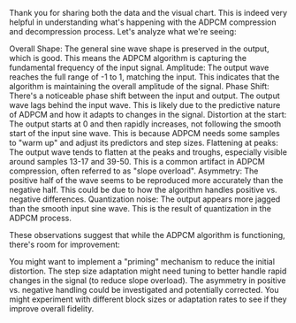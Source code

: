Thank you for sharing both the data and the visual chart. This is indeed very helpful in understanding what's happening with the ADPCM compression and decompression process. Let's analyze what we're seeing:

Overall Shape: The general sine wave shape is preserved in the output, which is good. This means the ADPCM algorithm is capturing the fundamental frequency of the input signal.
Amplitude: The output wave reaches the full range of -1 to 1, matching the input. This indicates that the algorithm is maintaining the overall amplitude of the signal.
Phase Shift: There's a noticeable phase shift between the input and output. The output wave lags behind the input wave. This is likely due to the predictive nature of ADPCM and how it adapts to changes in the signal.
Distortion at the start: The output starts at 0 and then rapidly increases, not following the smooth start of the input sine wave. This is because ADPCM needs some samples to "warm up" and adjust its predictors and step sizes.
Flattening at peaks: The output wave tends to flatten at the peaks and troughs, especially visible around samples 13-17 and 39-50. This is a common artifact in ADPCM compression, often referred to as "slope overload".
Asymmetry: The positive half of the wave seems to be reproduced more accurately than the negative half. This could be due to how the algorithm handles positive vs. negative differences.
Quantization noise: The output appears more jagged than the smooth input sine wave. This is the result of quantization in the ADPCM process.

These observations suggest that while the ADPCM algorithm is functioning, there's room for improvement:

You might want to implement a "priming" mechanism to reduce the initial distortion.
The step size adaptation might need tuning to better handle rapid changes in the signal (to reduce slope overload).
The asymmetry in positive vs. negative handling could be investigated and potentially corrected.
You might experiment with different block sizes or adaptation rates to see if they improve overall fidelity.